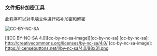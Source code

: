 ### 文件拓补加密工具
此程序可以对电脑文件进行拓补加密和解密


![CC-BY-NC-SA](https://img.shields.io/badge/License-CC_BY--NC--SA_4.0-blue)

[![CC BY-NC-SA 4.0][cc-by-nc-sa-image]][cc-by-nc-sa]
[cc-by-nc-sa]: http://creativecommons.org/licenses/by-nc-sa/4.0/
[cc-by-nc-sa-image]: https://licensebuttons.net/l/by-nc-sa/4.0/88x31.png
